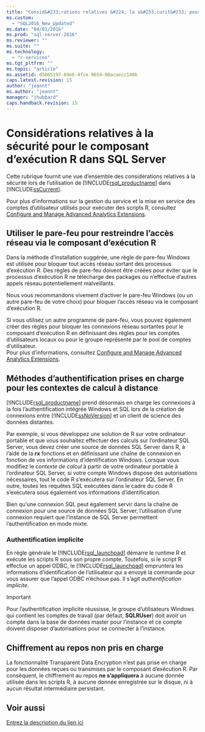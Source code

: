 ```yaml
---
title: "Consid&#233;rations relatives &#224; la s&#233;curit&#233; pour le composant d’ex&#233;cution R dans SQL Server | Microsoft Docs"
ms.custom: 
  - "SQL2016_New_Updated"
ms.date: "04/01/2016"
ms.prod: "sql-server-2016"
ms.reviewer: ""
ms.suite: ""
ms.technology: 
  - "r-services"
ms.tgt_pltfrm: ""
ms.topic: "article"
ms.assetid: d5065197-69e6-4fce-9654-00acaecc148b
caps.latest.revision: 15
author: "jeannt"
ms.author: "jeannt"
manager: "jhubbard"
caps.handback.revision: 15
---
```

# Consid&#233;rations relatives &#224; la s&#233;curit&#233; pour le composant d’ex&#233;cution R dans SQL Server
  Cette rubrique fournit une vue d’ensemble des considérations relatives à la sécurité lors de l’utilisation de [!INCLUDE[rsql_productname](../../includes/rsql-productname-md.md)] dans [!INCLUDE[ssCurrent](../../includes/sscurrent-md.md)].  
  
 Pour plus d’informations sur la gestion du service et la mise en service des comptes d’utilisateur utilisés pour exécuter des scripts R, consultez [Configure and Manage Advanced Analytics Extensions](../../advanced-analytics/r-services/configure-and-manage-advanced-analytics-extensions.md).  
  
## Utiliser le pare-feu pour restreindre l’accès réseau via le composant d’exécution R  
 Dans la méthode d’installation suggérée, une règle de pare-feu Windows est utilisée pour bloquer tout accès réseau sortant des processus d’exécution R. Des règles de pare-feu doivent être créées pour éviter que le processus d’exécution R ne télécharge des packages ou n’effectue d’autres appels réseau potentiellement malveillants.  
  
 Nous vous recommandons vivement d’activer le pare-feu Windows (ou un autre pare-feu de votre choix) pour bloquer l’accès réseau via le composant d’exécution R.  
  
 Si vous utilisez un autre programme de pare-feu, vous pouvez également créer des règles pour bloquer les connexions réseau sortantes pour le composant d’exécution R en définissant des règles pour les comptes d’utilisateurs locaux ou pour le groupe représenté par le pool de comptes d’utilisateur.   
Pour plus d’informations, consultez [Configure and Manage Advanced Analytics Extensions](../../advanced-analytics/r-services/configure-and-manage-advanced-analytics-extensions.md).  
  
## Méthodes d’authentification prises en charge pour les contextes de calcul à distance 
  [!INCLUDE[rsql_productname](../../includes/rsql-productname-md.md)] prend désormais en charge les connexions à la fois l’authentification intégrée Windows et SQL lors de la création de connexions entre [!INCLUDE[ssNoVersion](../../includes/ssnoversion-md.md)] et un client de science des données distantes. 
  
 Par exemple, si vous développez une solution de R sur votre ordinateur portable et que vous souhaitez effectuer des calculs sur l’ordinateur SQL Server, vous devez créer une source de données SQL Server dans R, à l’aide de la **rx** fonctions et en définissant une chaîne de connexion en fonction de vos informations d’identification Windows. Lorsque vous modifiez le _contexte de calcul_ à partir de votre ordinateur portable à l’ordinateur SQL Server, si votre compte Windows dispose des autorisations nécessaires, tout le code R s’exécutera sur l’ordinateur SQL Server. En outre, toutes les requêtes SQL exécutées dans le cadre du code R s’exécutera sous également vos informations d’identification. 
 
 Bien qu’une connexion SQL peut également servir dans la chaîne de connexion pour une source de données SQL Server, l’utilisation d’une connexion requiert que l’instance de SQL Server permettent l’authentification en mode mixte.
 
 ### Authentification implicite
  
 En règle générale le [!INCLUDE[rsql_launchpad](../../includes/rsql-launchpad-md.md)] démarre le runtime R et exécute les scripts R sous son propre compte. Toutefois, si le script R effectue un appel ODBC, le [!INCLUDE[rsql_launchpad](../../includes/rsql-launchpad-md.md)] empruntera les informations d’identification de l’utilisateur qui a envoyé la commande pour vous assurer que l’appel ODBC n’échoue pas. Il s’agit *authentification implicite*. 
 
 > [!IMPORTANT] 
 >
 > Pour l’authentification implicite réussisse, le groupe d’utilisateurs Windows qui contient les comptes de travail (par défaut, **SQLRUser**) doit avoir un compte dans la base de données master pour l’instance et ce compte doivent disposer d’autorisations pour se connecter à l’instance.  
  
## Chiffrement au repos non pris en charge  
 La fonctionnalité Transparent Data Encryption n’est pas prise en charge pour les données reçues ou transmises par le composant d’exécution R. Par conséquent, le chiffrement au repos **ne s’appliquera** à aucune donnée utilisée dans les scripts R, à aucune donnée enregistrée sur le disque, ni à aucun résultat intermédiaire persistant.  
 
 ## Voir aussi
 [Entrez la description du lien ici](../../advanced-analytics/r-services/configuration-sql-server-r-services.md) 
  